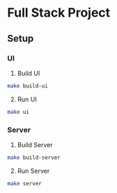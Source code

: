 # Full Stack Project

## Setup

### UI

1. Build UI
```bash
make build-ui
```
2. Run UI
```bash
make ui
```

### Server
1. Build Server
```bash
make build-server
```
2. Run Server
```bash
make server
```
